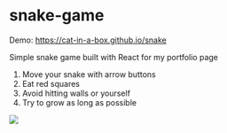 # snake-game
Demo: https://cat-in-a-box.github.io/snake

Simple snake game built with React for my portfolio page

1. Move your snake with arrow buttons
2. Eat red squares
3. Avoid hitting walls or yourself
4. Try to grow as long as possible

![](snake.gif)
